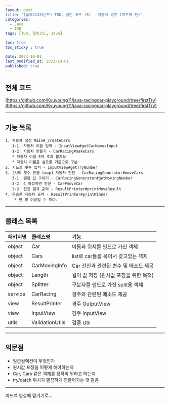 ```yaml
---
layout: post
title: "[플레이그라운드] TDD, 클린 코드 (5) - 자동차 경주 (피드백 전)"
categories: 
  - Java
  - TDD
tags: [TDD, 클린코드, Java]

toc: true
toc_sticky : true

date: 2023-10-01
last_modified_at: 2023-10-01
published: true
---
```


## 전체 코드
[https://github.com/Kyuyoung11/java-racingcar-playground/tree/firstTry](https://github.com/Kyuyoung11/java-racingcar-playground/tree/firstTry)  


---
## 기능 목록
````
1. 자동차 생성 Main#_createCars  
   1-1. 자동차 이름 입력 - InputView#getCarNamesInput  
   1-2. 자동차 만들기 - CarRacing#makeCars
   * 자동차 이름 5자 초과 불가능
   * 자동차 이름은 쉼표를 기준으로 구분  
2. 시도할 횟수 입력 - InputView#getTryNumber
3. [시도 횟수 만큼 loop] 자동차 전진 - CarRacingGenerator#moveCars  
   3-1. 랜덤 값 구하기 - CarRacingGenerator#getMovingNumber    
   3-2. 4 이상이면 전진 - Car#moveCar  
   3-3. 전진 결과 출력 - ResultPrinter#printMoveResult
4. 우승한 자동차 출력 - ResultPrinter#printWinner
    * 한 명 이상일 수 있다.
````

---
## 클래스 목록

| 패키지명        | 클래스명               | 기능                        |  
|:------------|:-------------------|:--------------------------|  
| object      | Car                | 이름과 위치를 필드로 가진 객체         |  
| object      | Cars               | list로 car들을 묶어서 갖고있는 객체   |  
| object      | CarMovingInfo      | Car 전진과 관련된 변수 및 메소드 제공   |  
| object      | Length             | 길이 값 저장 (원시값 포장을 위한 목적)   |  
| object      | Splitter           | 구분자를 필드로 가진 split용 객체     |  
| service     | CarRacing          | 경주와 관련된 메소드 제공            |  
| view        | ResultPrinter      | 경주 OutputView             |  
| view        | InputView          | 경주 InputView              |  
| utils       | ValidationUtils    | 검증 Util                   |    



---
## 의문점
- 일급컬렉션이 무엇인가
- 원시값 포장을 어떻게 해야하는지
- Car, Cars 같은 객체를 정확히 뭐라고 하는지
- try/catch 위치가 깔끔하게 안들어가는 것 같음


---
피드백 영상에 맡기기로...
